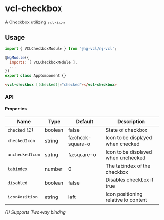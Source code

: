 # vcl-checkbox

A Checkbox utilizing `vcl-icon`

## Usage

```js
import { VCLCheckboxModule } from '@ng-vcl/ng-vcl';

@NgModule({
  imports: [ VCLCheckboxModule ],
  ...
})
export class AppComponent {}
```

 ```html
<vcl-checkbox [(checked)]="checked"></vcl-checkbox> 
```

### API 

#### Properties

| Name                | Type        | Default            | Description
| ------------        | ----------- | ------------------ |--------------
| `checked` *(1)*     | boolean     | false              | State of checkbox 
| `checkedIcon`       | string      | fa:check-square-o  | Icon to be displayed when checked 
| `uncheckedIcon`     | string      | fa:square-o        | Icon to be displayed when unchecked
| `tabindex`          | number      | 0                  | The tabindex of the checkbox
| `disabled`          | boolean     | false              | Disables checkbox if true
| `iconPosition`      | string      | left               | Icon positioning relative to content

*(1) Supports Two-way binding*
